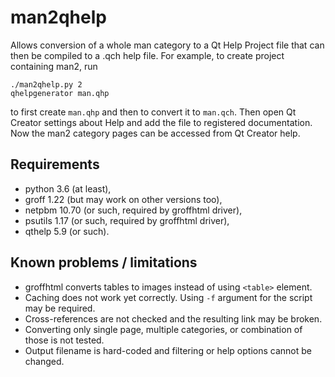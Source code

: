 # man2qhelp

Allows conversion of a whole man category to a Qt Help Project file that can then be compiled to a .qch help file.
For example, to create project containing man2, run

    ./man2qhelp.py 2
    qhelpgenerator man.qhp

to first create `man.qhp` and then to convert it to `man.qch`. Then open Qt Creator settings about Help and add the
file to registered documentation. Now the man2 category pages can be accessed from Qt Creator help.

## Requirements

- python 3.6 (at least),
- groff 1.22 (but may work on other versions too),
- netpbm 10.70 (or such, required by groffhtml driver),
- psutils 1.17 (or such, required by groffhtml driver),
- qthelp 5.9 (or such).

## Known problems / limitations

- groffhtml converts tables to images instead of using `<table>` element.
- Caching does not work yet correctly. Using `-f` argument for the script may be required.
- Cross-references are not checked and the resulting link may be broken.
- Converting only single page, multiple categories, or combination of those is not tested.
- Output filename is hard-coded and filtering or help options cannot be changed.
